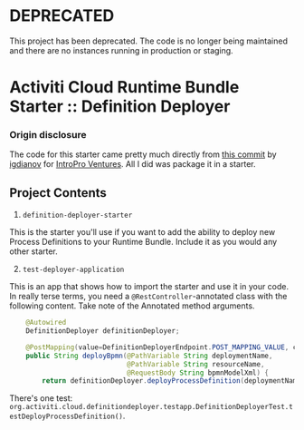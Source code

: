 # DEPRECATED
This project has been deprecated. The code is no longer being maintained and
there are no instances running in production or staging. 

# Activiti Cloud Runtime Bundle Starter :: Definition Deployer

### Origin disclosure

The code for this starter came pretty much directly from [this commit](https://github.com/introproventures/example-runtime-bundle/commit/707708cae17a7d4e5b4de312ec83779dd024134f) by [igdianov](https://github.com/introproventures/example-runtime-bundle/commits?author=igdianov) for [IntroPro Ventures](https://github.com/introproventures).
All I did was package it in a starter.

## Project Contents

1. `definition-deployer-starter`

This is the starter you'll use if you want to add the ability to deploy new Process Definitions to your Runtime Bundle.
Include it as you would any other starter.

2. `test-deployer-application`

This is an app that shows how to import the starter and use it in your code.
In really terse terms, you need a `@RestController`-annotated class with the following content. Take note of the Annotated method arguments.

```java
    @Autowired
    DefinitionDeployer definitionDeployer;

    @PostMapping(value=DefinitionDeployerEndpoint.POST_MAPPING_VALUE, consumes=DefinitionDeployerEndpoint.POST_MAPPING_CONSUMES)
    public String deployBpmn(@PathVariable String deploymentName,
                             @PathVariable String resourceName,
                             @RequestBody String bpmnModelXml) {
        return definitionDeployer.deployProcessDefinition(deploymentName, resourceName, new ByteArrayInputStream(bpmnModelXml.getBytes()));
```


There's one test: `org.activiti.cloud.definitiondeployer.testapp.DefinitionDeployerTest.testDeployProcessDefinition()`.
